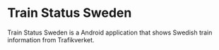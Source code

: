 Train Status Sweden
=================
Train Status Sweden is a Android application that shows Swedish train information from Trafikverket.
